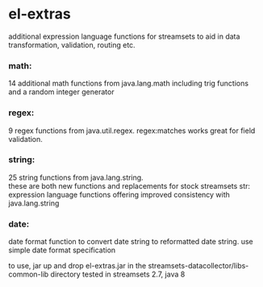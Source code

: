 # el-extras

additional expression language functions for streamsets to aid in data transformation, validation, 
routing etc.   

### math:
  14 additional math functions from java.lang.math including trig functions and a random integer generator

### regex:
  9 regex functions from java.util.regex.  regex:matches works great for field validation.
  
### string:  
  25 string functions from java.lang.string.  
    these are both new functions and replacements for stock streamsets str: expression language 
    functions offering improved consistency with java.lang.string
### date:
  date format function to convert date string to reformatted date string.  use simple date format specification
  
to use, jar up and drop el-extras.jar in the streamsets-datacollector/libs-common-lib directory
tested in streamsets 2.7, java 8

